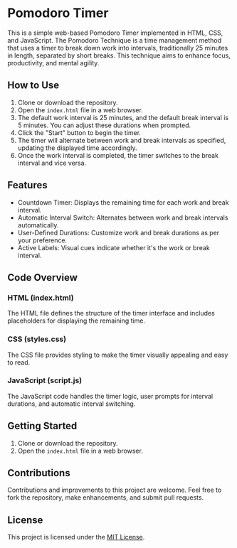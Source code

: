 # Pomodoro Timer

This is a simple web-based Pomodoro Timer implemented in HTML, CSS, and JavaScript. The Pomodoro Technique is a time management method that uses a timer to break down work into intervals, traditionally 25 minutes in length, separated by short breaks. This technique aims to enhance focus, productivity, and mental agility.

## How to Use

1. Clone or download the repository.
2. Open the `index.html` file in a web browser.
3. The default work interval is 25 minutes, and the default break interval is 5 minutes. You can adjust these durations when prompted.
4. Click the "Start" button to begin the timer.
5. The timer will alternate between work and break intervals as specified, updating the displayed time accordingly.
6. Once the work interval is completed, the timer switches to the break interval and vice versa.

## Features

- Countdown Timer: Displays the remaining time for each work and break interval.
- Automatic Interval Switch: Alternates between work and break intervals automatically.
- User-Defined Durations: Customize work and break durations as per your preference.
- Active Labels: Visual cues indicate whether it's the work or break interval.

## Code Overview

### HTML (index.html)

The HTML file defines the structure of the timer interface and includes placeholders for displaying the remaining time.

### CSS (styles.css)

The CSS file provides styling to make the timer visually appealing and easy to read.

### JavaScript (script.js)

The JavaScript code handles the timer logic, user prompts for interval durations, and automatic interval switching.

## Getting Started

1. Clone or download the repository.
2. Open the `index.html` file in a web browser.

## Contributions

Contributions and improvements to this project are welcome. Feel free to fork the repository, make enhancements, and submit pull requests.

## License

This project is licensed under the [MIT License](LICENSE).
